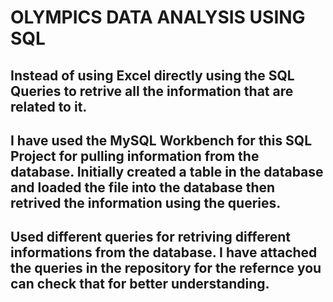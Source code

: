# OLYMPICS DATA ANALYSIS USING SQL 

## Instead of using Excel directly using the SQL Queries to retrive all the information that are related to it. 

## I have used the MySQL Workbench for this SQL Project for pulling information from the database. Initially created a table in the database and loaded the file into the database then retrived the information using the queries.
 
## Used different queries for retriving different informations from the database. I have attached the queries in the repository for the refernce you can check that for better understanding. 
